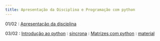 ```yaml
---
title: Apresentação da Disciplina e Programação com python
---
```


01/02
: [Apresentação da disciplina](https://www.youtube.com/watch?v=jBLnYHBm-MU&list=PL__joaA2Kg3FYyN7k_ueF8MuYsTauaoBD&index=1)

03/02 
: [Introdução ao python](https://youtu.be/yXdaZLClHGk)
  : [síncrona](/material/00_lista_python.html)
: [Matrizes com python](https://youtu.be/FgXrDIAlwpk)
  : [material](/material/08_matrizes.html)
